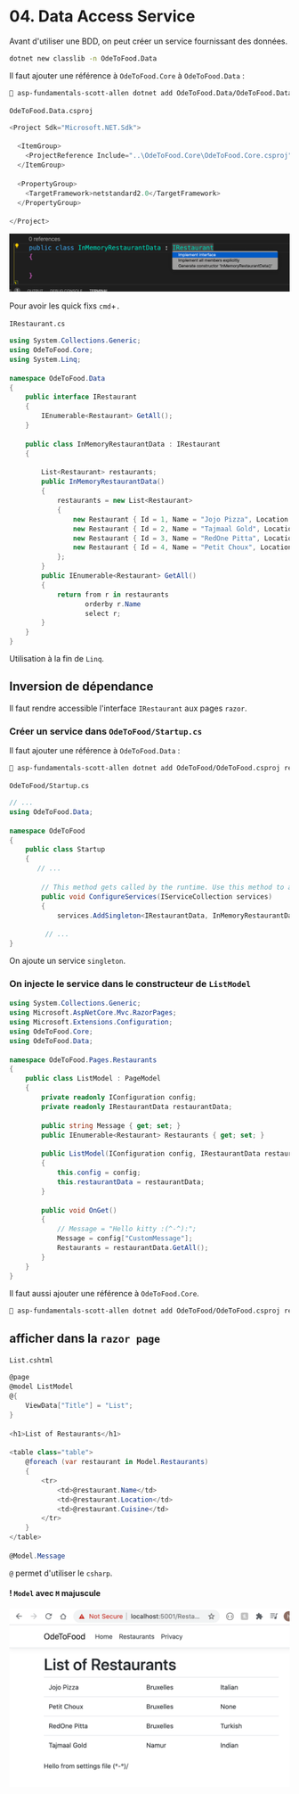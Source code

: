 # 04. Data Access Service

Avant d'utiliser une BDD, on peut créer un service fournissant des données.

```bash
dotnet new classlib -n OdeToFood.Data
```

Il faut ajouter une référence à `OdeToFood.Core` à `OdeToFood.Data` :

```bash
🦄 asp-fundamentals-scott-allen dotnet add OdeToFood.Data/OdeToFood.Data.csproj reference OdeToFood.Core/OdeToFood.Core.csproj 
```

`OdeToFood.Data.csproj`

```csharp
<Project Sdk="Microsoft.NET.Sdk">

  <ItemGroup>
    <ProjectReference Include="..\OdeToFood.Core\OdeToFood.Core.csproj" />
  </ItemGroup>

  <PropertyGroup>
    <TargetFramework>netstandard2.0</TargetFramework>
  </PropertyGroup>

</Project>
```

<img src="assets/Screenshot 2020-10-28 at 11.35.08.png" alt="Screenshot 2020-10-28 at 11.35.08" style="zoom:50%;" />

Pour avoir les quick fixs `cmd`+`.`

`IRestaurant.cs`

```csharp
using System.Collections.Generic;
using OdeToFood.Core;
using System.Linq;

namespace OdeToFood.Data
{
    public interface IRestaurant
    {
        IEnumerable<Restaurant> GetAll();
    }

    public class InMemoryRestaurantData : IRestaurant
    {

        List<Restaurant> restaurants;
        public InMemoryRestaurantData()
        {
            restaurants = new List<Restaurant>
            {
                new Restaurant { Id = 1, Name = "Jojo Pizza", Location = "Bruxelles", Cuisine = CuisineType.Italian},
                new Restaurant { Id = 2, Name = "Tajmaal Gold", Location = "Namur", Cuisine = CuisineType.Indian},
                new Restaurant { Id = 3, Name = "RedOne Pitta", Location = "Bruxelles", Cuisine = CuisineType.Turkish},
                new Restaurant { Id = 4, Name = "Petit Choux", Location = "Bruxelles", Cuisine = CuisineType.None},
            };
        }
        public IEnumerable<Restaurant> GetAll()
        {
            return from r in restaurants
                   orderby r.Name
                   select r;
        }
    }
}
```

Utilisation à la fin de `Linq`.

## Inversion de dépendance

Il faut rendre accessible l'interface `IRestaurant` aux pages `razor`.

### Créer un service dans `OdeToFood/Startup.cs`

Il faut ajouter une référence à `OdeToFood.Data` :

```bash
🦄 asp-fundamentals-scott-allen dotnet add OdeToFood/OdeToFood.csproj reference OdeToFood.Data/OdeToFood.Data.csproj 
```

`OdeToFood/Startup.cs`

```csharp
// ...
using OdeToFood.Data;

namespace OdeToFood
{
    public class Startup
    {
       // ...

        // This method gets called by the runtime. Use this method to add services to the container.
        public void ConfigureServices(IServiceCollection services)
        {
            services.AddSingleton<IRestaurantData, InMemoryRestaurantData>();

         // ...
}
```

On ajoute un service `singleton`.

### On injecte le service dans le constructeur de  `ListModel`

```cs
using System.Collections.Generic;
using Microsoft.AspNetCore.Mvc.RazorPages;
using Microsoft.Extensions.Configuration;
using OdeToFood.Core;
using OdeToFood.Data;

namespace OdeToFood.Pages.Restaurants
{
    public class ListModel : PageModel
    {
        private readonly IConfiguration config;
        private readonly IRestaurantData restaurantData;

        public string Message { get; set; }
        public IEnumerable<Restaurant> Restaurants { get; set; }

        public ListModel(IConfiguration config, IRestaurantData restaurantData)
        {
            this.config = config;
            this.restaurantData = restaurantData;
        }

        public void OnGet()
        {
            // Message = "Hello kitty :(^-^):";
            Message = config["CustomMessage"];
            Restaurants = restaurantData.GetAll();
        }
    }
}
```

Il faut aussi ajouter une référence à `OdeToFood.Core`.

```bash
🦄 asp-fundamentals-scott-allen dotnet add OdeToFood/OdeToFood.csproj reference OdeToFood.Core/OdeToFood.Core.csproj
```

## afficher dans la `razor page`

`List.cshtml`

```csharp
@page
@model ListModel
@{
    ViewData["Title"] = "List";
}

<h1>List of Restaurants</h1>

<table class="table">
    @foreach (var restaurant in Model.Restaurants)
    {
        <tr>
            <td>@restaurant.Name</td>
            <td>@restaurant.Location</td>
            <td>@restaurant.Cuisine</td>
        </tr>
    }
</table>

@Model.Message
```

`@` permet d'utiliser le `csharp`.

#### ! `Model` avec `M` majuscule

<img src="assets/Screenshot 2020-10-28 at 12.18.31.png" alt="Screenshot 2020-10-28 at 12.18.31" style="zoom:50%;" />

